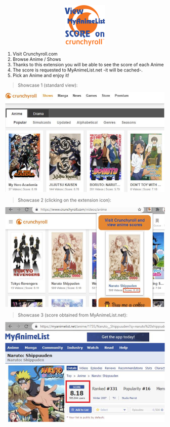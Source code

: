 <div align="center">
	<img src="./logo/logo.png">
</div>

1) Visit Crunchyroll.com
2) Browse Anime / Shows
3) Thanks to this extension you will be able to see the score of each Anime
4) The score is requested to MyAnimeList.net -it will be cached-.
5) Pick an Anime and enjoy it!

> Showcase 1 (standard view):
<div align="center">
	<img src="./showcase/showcase1.jpg">
</div>

> Showcase 2 (clicking on the extension icon):
<div align="center">
	<img src="./showcase/showcase2.jpg">
</div>

> Showcase 3 (score obtained from MyAnimeList.net):
<div align="center">
	<img src="./showcase/showcase3.jpg">
</div>